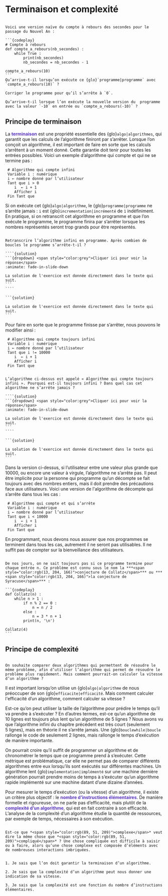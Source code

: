 
# Terminaison et complexité 


````{thinkingmatter} Compte à rebours

Voici une version naïve du compte à rebours des secondes pour le passage du Nouvel An :

```{codeplay}
# Compte à rebours 
def compte_a_rebours(nb_secondes) :
    while True :
        print(nb_secondes)
    	nb_secondes = nb_secondes - 1 

compte_a_rebours(10)
```
Qu’arrive-t-il lorsqu’on exécute ce {glo}`programme|programme` avec `compte_a_rebours(10)` ?

Corriger le programme pour qu’il s’arrête à `0`. 

Qu’arrive-t-il lorsque l’on exécute la nouvelle version du  programme avec la valeur `-10` en entrée ou `compte_a_rebours(-10)` ?

````

## Principe de terminaison

La **<span style="color:rgb(89, 51, 209)">terminaison</span>** est une propriété essentielle des {glo}`algo|algorithmes`, qui garantit que les calculs de l’algorithme finiront par s’arrêter. Lorsque l’on conçoit un algorithme, il est important de faire en sorte que les calculs s’arrêtent à un moment donné. Cette garantie doit tenir pour toutes les entrées possibles. Voici un exemple d’algorithme qui compte et qui ne se termine pas :

```{code-block} 
 # Algorithme qui compte infini 
 Variable i : numérique
 i ← nombre donné par l’utilisateur
 Tant que i > 0 
	i  ← i + 1 
 	Afficher i   
 Fin Tant que
```

Si on exécute cet {glo}`algo|algorithme`, le {glo}`programme|programme` ne s’arrête jamais : `i` est {glo}`incrementation|incrémenté` de `1` indéfiniment.  En pratique, si on retranscrit cet algorithme en programme et que l’on exécute le programme, le programme finira par s’arrêter lorsque les nombres représentés seront trop grands pour être représentés.

```{exercise} L'infini en programme

Retranscrire l’algorithme infini en programme. Après combien de boucles le programme s’arrête‑t‑il ?

```

`````{htmlonly} 
````{solution} 
```{dropdown} <span style="color:grey">Cliquer ici pour voir la réponse</span>
:animate: fade-in-slide-down

La solution de l'exercice est donnée directement dans le texte qui suit.
```
````
`````
````{latexonly} 
```{solution} 

La solution de l'exercice est donnée directement dans le texte qui suit.
```
````

Pour faire en sorte que le programme finisse par s’arrêter, nous pouvons le modifier ainsi :

```{code-block} 
 # Algorithme qui compte toujours infini 
 Variable i : numérique
 i ← nombre donné par l’utilisateur
 Tant que i != 10000 
	i  ← i + 1 
 	Afficher i   
 Fin Tant que
 ```

 ```{exercise} L'infini ne finit plus de finir

L’algorithme ci-dessus est appelé « Algorithme qui compte toujours infini ». Pourquoi est-il toujours infini ? Dans quel cas cet algorithme ne s’arrête jamais ?

```

`````{htmlonly} 
````{solution} 
```{dropdown} <span style="color:grey">Cliquer ici pour voir la réponse</span>
:animate: fade-in-slide-down

La solution de l'exercice est donnée directement dans le texte qui suit.
```
````
`````
````{latexonly} 
```{solution} 

La solution de l'exercice est donnée directement dans le texte qui suit.
```
````

Dans la version ci-dessus, si l’utilisateur entre une valeur plus grande que 10000, ou encore une valeur à virgule, l’algorithme ne s’arrête pas. Il peut être implicite pour la personne qui programme qu’un décompte se fait toujours avec des nombres entiers, mais il doit prendre des précautions face aux utilisateurs. Voici une version de l'algorithme de décompte qui s’arrête dans tous les cas :  

```{code-block} 
 # Algorithme qui compte et qui s’arrête 
 Variable i : numérique
 i ← nombre donné par l’utilisateur
 Tant que i < 10000 
	i  ← i + 1 
 	Afficher i   
 Fin Tant que
 ```

En programmant, nous devons nous assurer que nos programmes se terminent dans tous les cas, autrement il ne seront pas utilisables. Il ne suffit pas de compter sur la bienveillance des utilisateurs. 

````{didyouknow} Conjecture de Syracuse

De nos jours, on ne sait toujours pas si ce programme termine pour chaque entrée n. Ce problème est connu sous le nom la ***<span style="color:rgb(13, 204, 166)">conjecture de Collatz</span>*** ou ***<span style="color:rgb(13, 204, 166)">la conjecture de Syracuse</span>*** :

```{codeplay} 
def Collatz(n) :
    while n > 1 :
        if n % 2 == 0 :
            n = n / 2
        else : 
            n = 3 * n + 1
        print(n, '\n')

Collatz(4)
```
````



## Principe de complexité

````{thinkingmatter} Record de vitesse

On souhaite comparer deux algorithmes qui permettent de résoudre le même problème, afin d’utiliser l’algorithme qui permet de résoudre le problème plus rapidement. Mais comment pourrait‑on calculer la vitesse d’un algorithme ?
````

Il est important lorsqu’on utilise un {glo}`algo|algorithme` de nous préoccuper de son {glo}`efficacite|efficacité`. Mais comment calculer l'efficacité d’un algorithme, comment calculer sa vitesse ? 

Est-ce qu’on peut utiliser la taille de l’algorithme pour prédire le temps qu’il va prendre à s’exécuter ? En d’autres termes, est-ce qu’un algorithme de 10 lignes est toujours plus lent qu’un algorithme de 5 lignes ? Nous avons vu que l’algorithme infini du chapitre précédent est très court (seulement 5 lignes), mais en théorie il ne s’arrête jamais. Une {glo}`bouclewhile|boucle` rallonge le code de seulement 2 lignes, mais rallonge le temps d’exécution de manière importante. 

On pourrait croire qu’il suffit de programmer un algorithme et de chronométrer le temps que ce programme prend à s’exécuter. Cette métrique est problématique, car elle ne permet pas de comparer différents algorithmes entre eux lorsqu’ils sont exécutés sur différentes machines. Un algorithme lent {glo}`implementation|implémenté` sur une machine dernière génération pourrait prendre moins de temps à s’exécuter qu’un algorithme rapide implémenté sur une machine datant d’une dizaine d’années. 

Pour mesurer le temps d’exécution (ou la vitesse) d’un algorithme, il existe un critère plus objectif : le **<span style="color:rgb(89, 51, 209)">nombre d’instructions élémentaires</span>**.  De manière formelle et rigoureuse, on ne parle pas d’efficacité, mais plutôt de la **<span style="color:rgb(89, 51, 209)">complexité d’un algorithme</span>**, qui est en fait contraire à son efficacité. L’analyse de la complexité d’un algorithme étudie la quantité de ressources, par exemple de temps, nécessaires à son exécution.

```{didyouknow} Compliqué = complexe ?

Est-ce que *<span style="color:rgb(89, 51, 209)">complexe</span>* veut dire la même chose que *<span style="color:rgb(89, 51, 209)">compliqué</span>* ? Une chose compliquée est difficile à saisir ou à faire, alors qu’une chose complexe est composée d’éléments avec de nombreuses interactions imbriquées. 

```


````{eval}

1. Je sais que l’on doit garantir la terminaison d’un algorithme.

2. Je sais que la complexité d’un algorithme peut nous donner une indication de sa vitesse.

3. Je sais que la complexité est une fonction du nombre d’instructions élémentaires.

````

